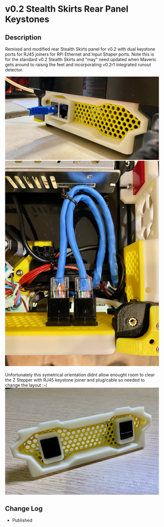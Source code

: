 # v0.2 Stealth Skirts Rear Panel Keystones

## Description

Remixed and modified rear Stealth Skirts panel for v0.2 with dual keystone ports for RJ45 joiners for RPi Ethernet and Input Shaper ports.
Note this is for the standard v0.2 Stealth Skirts and "may" need updated when Maveric gets around to raisng the feet and incorporating v0.2r1 
integrated runout detector. 

![Rear_Stealth_Skirt_with_2x_Keystones_1.png](images/Rear_Stealth_Skirt_with_2x_Keystones_1.png)
![Rear_Stealth_Skirt_with_2x_Keystones_2.png](images/Rear_Stealth_Skirt_with_2x_Keystones_2.png)
<br><br>
Unfortunately this symetrical orientation didnt allow enought room to clear the Z Stepper with RJ45 keystone joiner and plug/cable so needed to
change the layout :-(   
![Rear_Stealth_Skirt_with_2x_Keystones.png](images/Rear_Stealth_Skirt_with_2x_Keystones.png)


## Change Log

* Published
